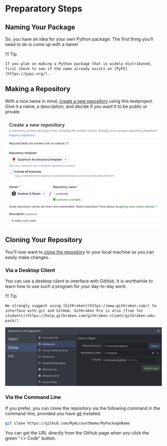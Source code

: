 # Preparatory Steps

## Naming Your Package

So, you have an idea for your own Python package. The first thing you'll need to do is come up with a name!

!!! Tip

    If you plan on making a Python package that is widely distributed, first check to see if the name already exists on [PyPI](https://pypi.org/).

## Making a Repository

With a nice name in mind, [create a new repository](https://github.com/new?testproject_name=testproject&testproject_owner=Quantum-Accelerators) using this testproject. Give it a name, a description, and decide if you want it to be public or private.

![](../media/create_a_repo.png)

## Cloning Your Repository

You'll now want to [clone the repository](https://github.com/git-guides/git-clone) to your local machine so you can easily make changes.

### Via a Desktop Client

You can use a desktop client to interface with GitHub. It is worthwhile to learn how to use such a program for your day-to-day work.

!!! Tip

    We strongly suggest using [GitKraken](https://www.gitkraken.com/) to interface with git and GitHub. GitKraken Pro is also [free for students](https://help.gitkraken.com/gitkraken-client/gitkraken-edu-pack/).

![](../media/gitkraken_clone.png)

### Via the Command Line

If you prefer, you can clone the repository via the following command in the command-line, provided you have [git](https://git-scm.com/) installed.

```bash
git clone https://github.com/MyAccountName/MyPackageName
```

You can get the URL directly from the GitHub page when you click the green "<> Code" button.

